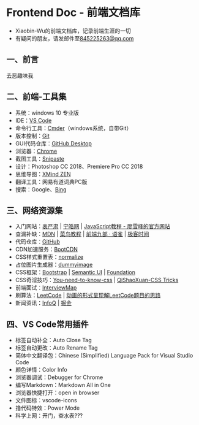 # Frontend Doc - 前端文档库
- Xiaobin-Wu的前端文档库，记录前端生涯的一切
- 有疑问的朋友，请发邮件至[845225263@qq.com]()


## 一、前言

去恶趣味我
## 二、前端-工具集
- 系统：windows 10 专业版
- IDE：[VS Code](https://code.visualstudio.com/)
- 命令行工具：[Cmder](https://cmder.net/)（windows系统，自带Git）
- 版本控制：[Git](https://git-scm.com/)
- GUI代码仓库：[GitHub Desktop](https://desktop.github.com/)
- 浏览器：[Chrome](https://www.google.cn/chrome/)
- 截图工具：[Snipaste](https://www.snipaste.com/)
- 设计：Photoshop CC 2018、Premiere Pro CC 2018
- 思维导图：[XMind ZEN](https://www.xmind.cn/)
- 翻译工具：网易有道词典PC版
- 搜索：Google、[Bing](https://cn.bing.com/)

## 三、网络资源集
- 入门网站：[表严肃](https://biaoyansu.com/i/6593029482131) | [宁皓网](https://ninghao.net/) | [JavaScript教程 - 廖雪峰的官方网站](https://www.liaoxuefeng.com/wiki/001434446689867b27157e896e74d51a89c25cc8b43bdb3000)
- 查漏补缺：[MDN](https://developer.mozilla.org/zh-CN/) | [菜鸟教程](http://www.runoob.com/) | [前端九部 · 语雀](https://www.yuque.com/fe9) | [极客时间](https://time.geekbang.org/)
- 代码仓库：[GitHub](https://github.com/)
- CDN加速服务：[BootCDN](https://www.bootcdn.cn/)
- CSS样式重置表：[normalize](https://www.bootcdn.cn/normalize/)
- 占位图片生成器：[dummyimage](https://dummyimage.com/)
- CSS框架：[Bootstrap](https://getbootstrap.com/) | [Semantic UI](https://semantic-ui.com/) | [Foundation](https://foundation.zurb.com/)
- CSS奇淫技巧：[You-need-to-know-css](https://lhammer.cn/You-need-to-know-css/#/zh-cn/) | [QiShaoXuan-CSS Tricks](https://qishaoxuan.github.io/css_tricks/)
- 前端面试：[InterviewMap](https://yuchengkai.cn/docs/)
- 刷算法：[LeetCode](https://leetcode-cn.com/) | [动画的形式呈现解LeetCode题目的思路](https://github.com/MisterBooo/LeetCodeAnimation.git)
- 新闻资讯：[InfoQ](https://www.infoq.cn/) | [掘金](https://juejin.im/)

## 四、VS Code常用插件
- 标签自动补全：Auto Close Tag
- 标签自动更改：Auto Rename Tag
- 简体中文翻译包：Chinese (Simplified) Language Pack for Visual Studio Code
- 颜色详情：Color Info
- 浏览器调试：Debugger for Chrome
- 编写Markdown：Markdown All in One
- 浏览器快捷打开：open in browser
- 文件图标：vscode-icons
- 撸代码特效：Power Mode
- 科学上网：开门，查水表???